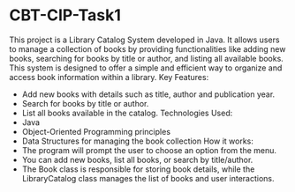 # CBT-CIP-Task1
This project is a Library Catalog System developed in Java.
It allows users to manage a collection of books by providing functionalities like adding new books, searching for books by title or author, and listing all available books.
This system is designed to offer a simple and efficient way to organize and access book information within a library.
Key Features:
* Add new books with details such as title, author and publication year.
* Search for books by title or author.
* List all books available in the catalog.
Technologies Used:
* Java
* Object-Oriented Programming principles
* Data Structures for managing the book collection
How it works:
* The program will prompt the user to choose an option from the menu.
* You can add new books, list all books, or search by title/author.
* The Book class is responsible for storing book details, while the LibraryCatalog class manages the list of books and user interactions.
